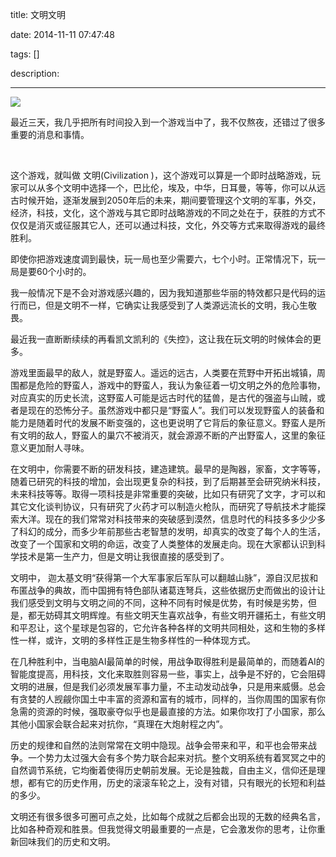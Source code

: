 title: 文明文明

date: 2014-11-11 07:47:48

tags: []

description: 

---
![](http://susefood.u.qiniudn.com/wenming.jpg)

最近三天，我几乎把所有时间投入到一个游戏当中了，我不仅熬夜，还错过了很多重要的消息和事情。

 

这个游戏，就叫做 文明(Civilization )，这个游戏可以算是一个即时战略游戏，玩家可以从多个文明中选择一个，巴比伦，埃及，中华，日耳曼，等等，你可以从远古时候开始，逐渐发展到2050年后的未来，期间要管理这个文明的军事，外交，经济，科技，文化，这个游戏与其它即时战略游戏的不同之处在于，获胜的方式不仅仅是消灭或征服其它人，还可以通过科技，文化，外交等方式来取得游戏的最终胜利。

即使你把游戏速度调到最快，玩一局也至少需要六，七个小时。正常情况下，玩一局是要60个小时的。

我一般情况下是不会对游戏感兴趣的，因为我知道那些华丽的特效都只是代码的运行而已，但是文明不一样，它确实让我感受到了人类源远流长的文明，我心生敬畏。

最近我一直断断续续的再看凯文凯利的《失控》，这让我在玩文明的时候体会的更多。

游戏里面最早的敌人，就是野蛮人。遥远的远古，人类要在荒野中开拓出城镇，周围都是危险的野蛮人，游戏中的野蛮人，我认为象征着一切文明之外的危险事物，对应真实的历史长流，这野蛮人可能是远古时代的猛兽，是古代的强盗与山贼，或者是现在的恐怖分子。虽然游戏中都只是“野蛮人”。我们可以发现野蛮人的装备和能力是随着时代的发展不断变强的，这也更说明了它背后的象征意义。野蛮人是所有文明的敌人，野蛮人的巢穴不被消灭，就会源源不断的产出野蛮人，这里的象征意义更加耐人寻味。

在文明中，你需要不断的研发科技，建造建筑。最早的是陶器，家畜，文字等等，随着已研究的科技的增加，会出现更复杂的科技，到了后期甚至会研究纳米科技，未来科技等等。取得一项科技是非常重要的突破，比如只有研究了文字，才可以和其它文化谈判协议，只有研究了火药才可以制造火枪队，而研究了导航技术才能探索大洋。现在的我们常常对科技带来的突破感到漠然，信息时代的科技多多少少多了科幻的成分，而多少年前那些古老智慧的发明，却真实的改变了每个人的生活，改变了一个国家和文明的命运，改变了人类整体的发展走向。现在大家都认识到科学技术是第一生产力，但是文明让我很直接的感受到了。

文明中， 迦太基文明“获得第一个大军事家后军队可以翻越山脉”，源自汉尼拔和布匿战争的典故，而中国拥有特色部队诸葛连弩兵，这些依据历史而做出的设计让我们感受到文明与文明之间的不同，这种不同有时候是优势，有时候是劣势，但是，都无妨碍其文明辉煌。有些文明天生喜欢战争，有些文明开疆拓土，有些文明和平忍让，这个星球是包容的，它允许各种各样的文明共同相处，这和生物的多样性一样，或许，文明的多样性正是生物多样性的一种体现方式。

在几种胜利中，当电脑AI最简单的时候，用战争取得胜利是最简单的，而随着AI的智能度提高，用科技，文化来取胜则容易一些，事实上，战争是不好的，它会阻碍文明的进展，但是我们必须发展军事力量，不主动发动战争，只是用来威慑。总会有贪婪的人觊觎你国土中丰富的资源和富有的城市，同样的，当你周围的国家有你急需的资源的时候，强取豪夺似乎也是最直接的方法。如果你攻打了小国家，那么其他小国家会联合起来对抗你，“真理在大炮射程之内”。

历史的规律和自然的法则常常在文明中隐现。战争会带来和平，和平也会带来战争。一个势力太过强大会有多个势力联合起来对抗。整个文明系统有着冥冥之中的自然调节系统，它均衡着使得历史朝前发展。无论是独裁，自由主义，信仰还是理想，都有它的历史作用，历史的滚滚车轮之上，没有对错，只有眼光的长短和利益的多少。

文明还有很多很多可圈可点之处，比如每个成就之后都会出现的无数的经典名言，比如各种奇观和胜景。但我觉得文明最重要的一点是，它会激发你的思考，让你重新回味我们的历史和文明。

 

 
